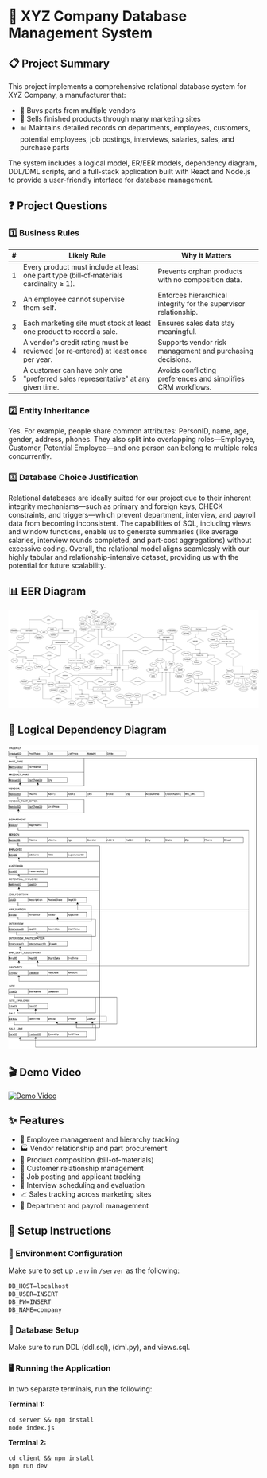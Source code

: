# 🏢 XYZ Company Database Management System

## 📋 Project Summary
This project implements a comprehensive relational database system for XYZ Company, a manufacturer that:
- 🛒 Buys parts from multiple vendors
- 🏪 Sells finished products through many marketing sites
- 📊 Maintains detailed records on departments, employees, customers, potential employees, job postings, interviews, salaries, sales, and purchase parts

The system includes a logical model, ER/EER models, dependency diagram, DDL/DML scripts, and a full-stack application built with React and Node.js to provide a user-friendly interface for database management.

## ❓ Project Questions

### 1️⃣ Business Rules
| # | Likely Rule | Why it Matters |
|:---:|-------------|----------------|
| 1 | Every product must include at least one part type (bill‑of‑materials cardinality ≥ 1). | Prevents orphan products with no composition data. |
| 2 | An employee cannot supervise them‑self. | Enforces hierarchical integrity for the supervisor relationship. |
| 3 | Each marketing site must stock at least one product to record a sale. | Ensures sales data stay meaningful. |
| 4 | A vendor's credit rating must be reviewed (or re‑entered) at least once per year. | Supports vendor risk management and purchasing decisions. |
| 5 | A customer can have only one "preferred sales representative" at any given time. | Avoids conflicting preferences and simplifies CRM workflows. |

### 2️⃣ Entity Inheritance
Yes. For example, people share common attributes: PersonID, name, age, gender, address, phones. They also split into overlapping roles—Employee, Customer, Potential Employee—and one person can belong to multiple roles concurrently.

### 3️⃣ Database Choice Justification
Relational databases are ideally suited for our project due to their inherent integrity mechanisms—such as primary and foreign keys, CHECK constraints, and triggers—which prevent department, interview, and payroll data from becoming inconsistent. The capabilities of SQL, including views and window functions, enable us to generate summaries (like average salaries, interview rounds completed, and part-cost aggregations) without excessive coding. Overall, the relational model aligns seamlessly with our highly tabular and relationship-intensive dataset, providing us with the potential for future scalability.

## 📊 EER Diagram
![EER Diagram](diagrams/EER.png)

## 🔗 Logical Dependency Diagram
![Logical Dependency Diagram](diagrams/Dependency%20Diagram.png)

## 🎬 Demo Video
[![Demo Video](https://img.youtube.com/vi/O0yGCJtcyq0/maxresdefault.jpg)](https://youtu.be/O0yGCJtcyq0)

## ✨ Features
- 👥 Employee management and hierarchy tracking
- 🏭 Vendor relationship and part procurement
- 🔧 Product composition (bill-of-materials)
- 🤝 Customer relationship management
- 📝 Job posting and applicant tracking
- 🎯 Interview scheduling and evaluation
- 📈 Sales tracking across marketing sites
- 🏢 Department and payroll management

## 🚀 Setup Instructions

### 🔑 Environment Configuration
Make sure to set up `.env` in `/server` as the following:
```
DB_HOST=localhost
DB_USER=INSERT
DB_PW=INSERT
DB_NAME=company
```

### 💾 Database Setup
Make sure to run DDL (ddl.sql), (dml.py), and views.sql.

### 🖥️ Running the Application
In two separate terminals, run the following:

**Terminal 1:**
```
cd server && npm install
node index.js
```

**Terminal 2:**
```
cd client && npm install
npm run dev
```
